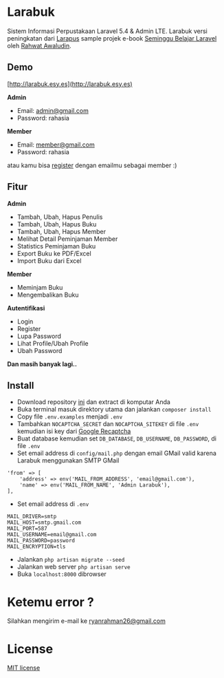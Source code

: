 # Larabuk

Sistem Informasi Perpustakaan Laravel 5.4 & Admin LTE. Larabuk versi peningkatan dari [Larapus](https://github.com/ryanrahman26/larapus) sample projek e-book [Seminggu Belajar Laravel](https://leanpub.com/seminggubelajarlaravel) oleh [Rahwat Awaludin](http://facebook.com/rahmat.awaludin).

## Demo

[http://larabuk.esy.es](http://larabuk.esy.es)

**Admin**
- Email: admin@gmail.com
- Password: rahasia

**Member**
- Email: member@gmail.com
- Password: rahasia

atau kamu bisa [register](http://larabuk.esy.es/register) dengan emailmu sebagai member :)

## Fitur

**Admin**
- Tambah, Ubah, Hapus Penulis
- Tambah, Ubah, Hapus Buku
- Tambah, Ubah, Hapus Member
- Melihat Detail Peminjaman Member
- Statistics Peminjaman Buku
- Export Buku ke PDF/Excel
- Import Buku dari Excel

**Member**
- Meminjam Buku
- Mengembalikan Buku

**Autentifikasi**
- Login
- Register
- Lupa Password
- Lihat Profile/Ubah Profile
- Ubah Password

**Dan masih banyak lagi..**

## Install

- Download repository [ini](https://github.com/ryanrahman26/larabuk/archive/master.zip) dan extract di komputar Anda
- Buka terminal masuk direktory utama dan jalankan `composer install`
- Copy file `.env.examples` menjadi `.env`
- Tambahkan `NOCAPTCHA_SECRET` dan `NOCAPTCHA_SITEKEY` di file `.env` kemudian isi key dari [Google Recaptcha](https://www.google.com/recaptcha)
- Buat database kemudian set `DB_DATABASE`, `DB_USERNAME`, `DB_PASSWORD`, di file `.env`
- Set email address di `config/mail.php` dengan email GMail valid karena Larabuk menggunakan SMTP GMail
```
'from' => [
    'address' => env('MAIL_FROM_ADDRESS', 'email@gmail.com'),
    'name' => env('MAIL_FROM_NAME', 'Admin Larabuk'),
],
```
- Set email address di `.env`
```
MAIL_DRIVER=smtp
MAIL_HOST=smtp.gmail.com
MAIL_PORT=587
MAIL_USERNAME=email@gmail.com
MAIL_PASSWORD=password
MAIL_ENCRYPTION=tls
```
- Jalankan `php artisan migrate --seed`
- Jalankan web server `php artisan serve`
- Buka `localhost:8000` dibrowser

# Ketemu error ?

Silahkan mengirim e-mail ke ryanrahman26@gmail.com

# License

[MIT license](http://opensource.org/licenses/MIT)
